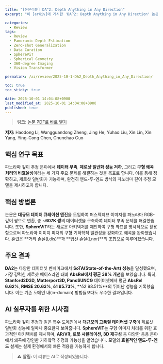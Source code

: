 ```yaml
---
title: "[논문리뷰] DA^2: Depth Anything in Any Direction"
excerpt: "이 [arXiv]에 게시한 'DA^2: Depth Anything in Any Direction' 논문에 대한 자세한 리뷰입니다."

categories:
  - Review
tags:
  - Review
  - Panoramic Depth Estimation
  - Zero-shot Generalization
  - Data Curation
  - SphereViT
  - Spherical Geometry
  - 360-degree Imaging
  - Vision Transformer

permalink: /ai/review/2025-10-1-DA2_Depth_Anything_in_Any_Direction/

toc: true
toc_sticky: true

date: 2025-10-01 14:04:08+0900
last_modified_at: 2025-10-01 14:04:08+0900
published: true
---
```

> **링크:** [논문 PDF로 바로 열기](https://arxiv.org/abs/2509.26618)

**저자:** Haodong Li, Wangguandong Zheng, Jing He, Yuhao Liu, Xin Lin, Xin Yang, Ying-Cong Chen, Chunchao Guo



## 핵심 연구 목표
파노라마 깊이 추정 분야에서 **데이터 부족**, **제로샷 일반화 성능 저하**, 그리고 **구형 왜곡 처리의 비효율성**이라는 세 가지 주요 문제를 해결하는 것을 목표로 합니다. 이를 통해 정확하고, 제로샷 일반화가 가능하며, 완전히 엔드-투-엔드 방식의 파노라마 깊이 추정 모델을 제시하고자 합니다.

## 핵심 방법론
논문은 **대규모 데이터 큐레이션 엔진**을 도입하여 퍼스펙티브 이미지를 파노라마 RGB-깊이 쌍으로 변환, 총 **~607K 쌍**의 데이터셋을 구축하여 데이터 부족 문제를 해결했습니다. 또한, **SphereViT**라는 새로운 아키텍처를 제안하여 구형 좌표를 명시적으로 활용함으로써 파노라마 이미지 피처의 구형 기하학적 일관성을 강화하고 왜곡을 완화했습니다. 훈련은 **거리 손실(Ldis)**과 **법선 손실(Lnor)**의 조합으로 이루어졌습니다.

## 주요 결과
**DA2**는 다양한 데이터셋 벤치마크에서 **SoTA(State-of-the-Art) 성능**을 달성했으며, 가장 강력한 제로샷 베이스라인 대비 **AbsRel에서 평균 38% 개선**을 보였습니다. 특히, **Stanford2D3D, Matterport3D, PanoSUNCG** 데이터셋에서 평균 **AbsRel 6.62%**, **RMSE 20.63%**, **δ1 95.73%**, **δ2 98.51%**의 뛰어난 성능을 기록했습니다. 이는 기존 도메인 내(in-domain) 방법들보다도 우수한 결과입니다.

## AI 실무자를 위한 시사점
파노라마 깊이 추정과 같은 특수 도메인에서 **대규모의 고품질 데이터셋 구축**이 제로샷 일반화 성능에 얼마나 중요한지 보여줍니다. **SphereViT**는 구형 이미지 처리를 위한 효과적인 아키텍처를 제시하며, **AR/VR, 로봇 시뮬레이션, 3D 재구성** 등 다양한 응용 분야에서 왜곡에 강인한 기하학적 추정의 가능성을 열었습니다. 모델의 **효율적인 엔드-투-엔드** 설계는 실제 환경에서의 빠른 적용을 가능하게 합니다.

> ⚠️ **알림:** 이 리뷰는 AI로 작성되었습니다.
